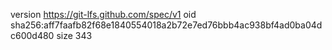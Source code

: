 version https://git-lfs.github.com/spec/v1
oid sha256:aff7faafb82f68e1840554018a2b72e7ed76bbb4ac938bf4ad0ba04dc600d480
size 343
